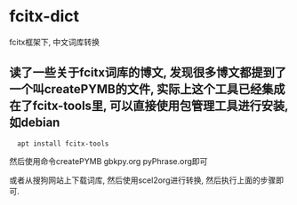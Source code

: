 # fcitx-dict
fcitx框架下, 中文词库转换

## 读了一些关于fcitx词库的博文, 发现很多博文都提到了一个叫createPYMB的文件, 实际上这个工具已经集成在了fcitx-tools里, 可以直接使用包管理工具进行安装, 如debian

``` shell
  apt install fcitx-tools
```

然后使用命令createPYMB gbkpy.org pyPhrase.org即可

或者从搜狗网站上下载词库, 然后使用scel2org进行转换, 然后执行上面的步骤即可.
